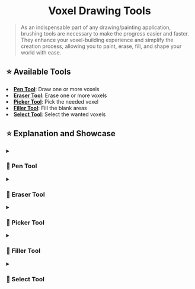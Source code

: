 <div align=center><h1>Voxel Drawing Tools</h1></div>

> As an indispensable part of any drawing/painting application, brushing tools are necessary to make the progress easier and faster.
> They enhance your voxel-building experience and simplify the creation process, allowing you to paint, erase, fill, and shape your world with ease.

<h2> ⭐ Available Tools </h2>
<tr>
  <li> <b><a href=#pentool>Pen Tool</a></b>: Draw one or more voxels </li>
  <li> <b><a href=#erasertool>Eraser Tool</a></b>: Erase one or more voxels </li>
  <li> <b><a href=#pickertool>Picker Tool</a></b>: Pick the needed voxel </li>
  <li> <b><a href=#fillertool>Filler Tool</a></b>: Fill the blank areas </li>
  <li> <b><a href=#selecttool>Select Tool</a></b>: Select the wanted voxels </li>
</tr>

<h2> ⭐ Explanation and Showcase </h2>

<details>
<summary><h3><a id=pentool> 🎨 Pen Tool </a></h3></summary>

<b> ▶ Default Pen Tool & Rotating Function: </b> Use Left Ctrl + Right Click to place voxels and R to rotate.
<video src="https://github.com/Yunasawa/YNA-Portfolio-Unity/assets/113672166/e37a00cc-cb9d-4642-8e27-6ef019b78ee0" width=100%>Pen Tool - Settings</video>

<b> ▶ Pen Settings: Size </b>
<video src="https://github.com/Yunasawa/YNA-Portfolio-Unity/assets/113672166/086da946-d2fc-4b19-bc6a-77fbd243673b" width=100%>Pen Tool - Settings</video>

</details>

<details>
<summary><h3><a id=erasertool> 🎨 Eraser Tool </a></h3></summary>

<b> ▶ Default Eraser Tool: </b> Use Left Ctrl + Left Click to remove voxels.
<video src="https://github.com/Yunasawa/YNA-Portfolio-Unity/assets/113672166/ad1f85d4-bd85-4ab7-bfec-9ab6da1fc712" width=100%>Pen Tool - Settings</video>

<b> ▶ Eraser Settings: Size </b>
<video src="https://github.com/Yunasawa/YNA-Portfolio-Unity/assets/113672166/b61ad24c-25cd-4c15-909b-6a35d7e1ea1a" width=100%>Pen Tool - Settings</video>

</details>
  
<details>
<summary><h3><a id=pickertool> 🎨 Picker Tool </a></h3></summary>

<b> ▶ Default Picker Tool: </b> Use Left Click to pick the needed voxel, expand the Settings View to see the currently pointing voxel. Once pick the voxel, the tool will be switch into Pen Tool with the picked voxel. 
<video src="https://github.com/Yunasawa/YNA-Portfolio-Unity/assets/113672166/fe7ccffb-be5f-45a3-a287-310deb10082d" width=100%>Pen Tool - Settings</video>

</details>
  
<details>
<summary><h3><a id=fillertool> 🎨 Filler Tool </a></h3></summary>

<b> ▶ Default Filler Tool: </b> Use Left Ctrl + Right Click to fill the blank area, this will only works for an enclosed area.
<video src="https://github.com/Yunasawa/YNA-Portfolio-Unity/assets/113672166/bb4a0d31-5fac-48d7-8a7a-40ec2329dcb4" width=100%>Pen Tool - Settings</video>

<b> ▶ Filler Settings - Max Voxel: </b> This is the maximum amount of voxels you can use to fill the blank areas. 
<video src="https://github.com/Yunasawa/YNA-Portfolio-Unity/assets/113672166/d9ffd4b3-94ba-497b-9eaa-74a565953a98" width=100%>Pen Tool - Settings</video>

</details>
  
<details>
<summary><h3><a id=selecttool> 🎨 Select Tool </a></h3></summary>

<b> ▶ Select Tool: </b> Use Left Click to select only one voxel, Left Ctrl + Left Click to select multiple voxels and Left Shift + Left Click to select voxels in a range.
<video src="https://github.com/Yunasawa/YNA-Portfolio-Unity/assets/113672166/659768f8-73ff-4747-b670-efd70fc35acc" width=100%>Pen Tool - Settings</video>

<b> ▶ Select Settings - Marked Voxel: </b> Enable this will only select the same voxel as which you select at the first time.  
<video src="https://github.com/Yunasawa/YNA-Portfolio-Unity/assets/113672166/a1b8d7a5-14fb-4735-a2e4-fbd35bbad81f" width=100%>Pen Tool - Settings</video>

<b> ▶ Select Functions - Copy / Paste: </b> Use Left Ctrl + C / V to Copy / Paste the selected voxels.  
<video src="https://github.com/Yunasawa/YNA-Portfolio-Unity/assets/113672166/ca233c8e-6a8b-4a0e-b13a-d58174e2aca2" width=100%>Pen Tool - Settings</video>

</details>
  


